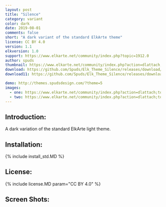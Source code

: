 ```yaml
---
layout: post
title: "Silence"
category: variant
color: dark
date: 2019-08-01
comments: false
short: "A dark variant of the standard ElkArte theme"
license: CC BY 4.0
version: 1.1
elkversion: 1.0
support: https://www.elkarte.net/community/index.php?topic=1912.0
author: spuds
thumbnail: https://www.elkarte.net/community/index.php?action=dlattach;topic=1912.0;attach=1312;image
download: https://github.com/Spuds/Elk_Theme_Silence/releases/download/v1.1.0/elk_theme_silence.zip
download11: https://github.com/Spuds/Elk_Theme_Silence/releases/download/1.0/elk_theme_silence_11.zip

demo: http://themes.spudsdesign.com/?theme=5
images:
  - one: https://www.elkarte.net/community/index.php?action=dlattach;topic=1912.0;attach=1312;image
  - two: https://www.elkarte.net/community/index.php?action=dlattach;topic=1912.0;attach=1314;image
---
```


## Introduction:
A dark variation of the standard ElkArte light theme.

## Installation:
{% include install_std.MD %}

## License:
{% include license.MD param="CC BY 4.0" %}

## Screen Shots:

